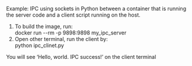 Example: IPC using sockets in Python between a container that is running the server code and a client script running on the host.
1. To build the image, run:  
docker run --rm -p 9898:9898 my_ipc_server
2. Open other terminal, run the client by:  
python ipc_clinet.py  

You will see ‘Hello, world. IPC success!’ on the client terminal
